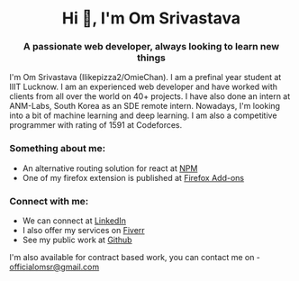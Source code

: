 <h1 align="center">Hi 👋, I'm Om Srivastava</h1>
<h3 align="center">A passionate web developer, always looking to learn new things</h3>

I'm Om Srivastava (Ilikepizza2/OmieChan). I am a prefinal year student at IIIT Lucknow. I am an experienced web developer and have worked with clients from all over the world on 40+ projects. I have also done an intern at ANM-Labs, South Korea as an SDE remote intern. Nowadays, I'm looking into a bit of machine learning and deep learning. I am also a competitive programmer with rating of 1591 at Codeforces.
<h3 align="left">Something about me:</h3>
<p align="left">
  <ul>
    <li>
      An alternative routing solution for react at <a href="https://www.npmjs.com/package/react-savestate">NPM</a>    
    </li>
    <li>
      One of my firefox extension is published at <a href="https://addons.mozilla.org/en-US/firefox/addon/the-social-collection/">Firefox Add-ons</a>    
    </li>
  </ul>  
</p>
<h3 align="left">Connect with me:</h3>
<p align="left">
  <ul>
    <li>
      We can connect at <a href="https://www.linkedin.com/in/om-srivastava">LinkedIn</a>
    </li>
    <li>
      I also offer my services on <a href="https://www.fiverr.com/share/kA7GLo">Fiverr</a>
    </li>
    <li>
      See my public work at <a href="https://github.com/Ilikepizza2">Github</a>    
    </li>
  </ul>  
</p>



I'm also available for contract based work, you can contact me on - officialomsr@gmail.com

